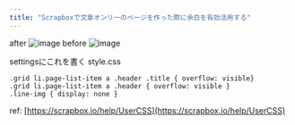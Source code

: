 ```yaml
---
title: "Scrapboxで文章オンリーのページを作った際に余白を有効活用する"
---
```


after ![image](https://gyazo.com/6d868e8276b873d147656a6f74b56ff9/thumb/1000) before ![image](https://gyazo.com/f24234999ac780ee7ed0ee37737d9584/thumb/1000)

settingsにこれを書く
style.css

```
.grid li.page-list-item a .header .title { overflow: visible}
.grid li.page-list-item a .header { overflow: visible }
.line-img { display: none }
```


ref: [https://scrapbox.io/help/UserCSS](https://scrapbox.io/help/UserCSS)
